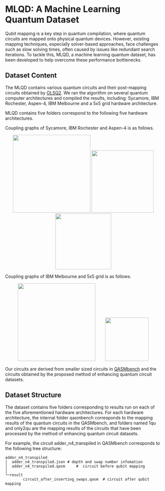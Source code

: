 # MLQD: A Machine Learning Quantum Dataset

Qubit mapping is a key step in quantum compilation, where quantum circuits are mapped onto physical quantum devices. However, existing mapping techniques, especially solver-based approaches, face challenges such as slow solving times, often caused by issues like redundant search iterations. To tackle this, MLQD, a machine learning quantum dataset, has been developed to help overcome these performance bottlenecks.

## Dataset Content

The MLQD contains various quantum circuits and their post-mapping circuits obtained by [OLSQ2](https://github.com/WanHsuanLin/OLSQ2). We ran the algorithm on several quantum computer architectures and compiled the results, including: Sycamore, IBM Rochester, Aspen-4, IBM Melbourne and a 5x5 grid hardware architecture.

MLQD contains five folders correspond to the following five hardware architectures.

Coupling graphs of Sycamore, IBM Rochester and Aspen-4 is as follows.
<p align = "center">    
<img  src="https://github.com/user-attachments/assets/34518672-89d4-48d8-9702-e6b958f36d27" width="250" />
<img  src="https://github.com/user-attachments/assets/d3678d43-96ef-4eb2-85f1-5f37f055d765" width="200" />
<img  src="https://github.com/user-attachments/assets/4f764ed7-7770-4c10-8f71-3fb30b369a6b" width="180" />
</p>
Coupling graphs of IBM Melbourne and 5x5 grid is as follows.
<p align = "center">    
    <img  src="https://github.com/user-attachments/assets/2a471efe-469f-493e-898f-07ae622e6efa" width="250" />
    &nbsp;&nbsp;&nbsp;&nbsp;&nbsp;&nbsp;
    <img  src="https://github.com/user-attachments/assets/dac400ba-c445-458f-b0eb-db1c5105ae92" width="140" />
</p>

Our circuits are derived from smaller sized circuits in [QASMbench](https://github.com/pnnl/QASMBench) and the circuits obtained by the proposed method of enhancing quantum circuit datasets.
## Dataset Structure

The dataset contains five folders corresponding to results run on each of the five aforementioned hardware architectures. For each hardware architecture, the internal folder qasmbench corresponds to the mapping results of the quantum circuits in the QASMbench, and folders named 1qu and only2qu are the mapping results of the circuits that have been processed by the method of enhancing quantum circuit datasets.

For example, the circuit adder_n4_transpiled in QASMbench corresponds to the following tree structure:
```plaintext
adder_n4_transpiled
│  adder_n4_transpiled.json	# depth and swap number infomation
│  adder_n4_transpiled.qasm     #  circuit before qubit mapping
│
└─result
        circuit_after_inserting_swaps.qasm	# circuit after qubit mapping
```

 
